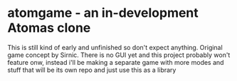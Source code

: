 # atomgame - an in-development Atomas clone

This is still kind of early and unfinished so don't expect anything. Original game concept by Sirnic. There is no GUI yet and this project probably won't feature onw, instead i'll be making a separate game with more modes and stuff that will be its own repo and just use this as a library
